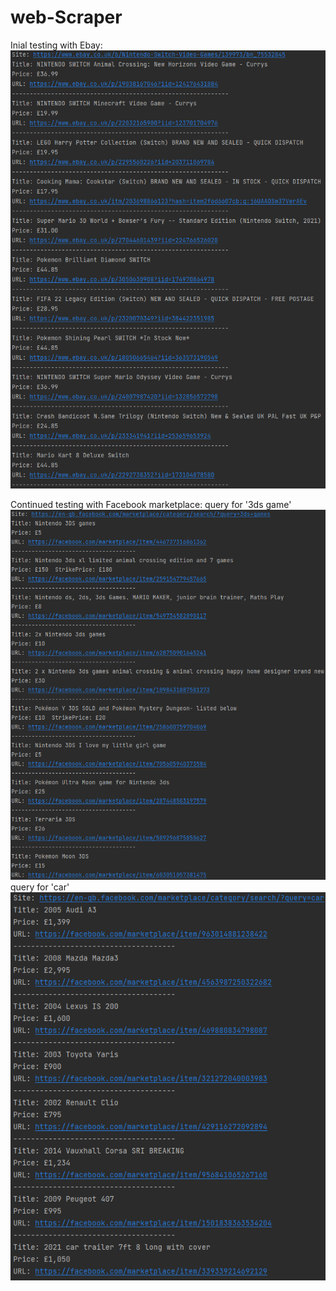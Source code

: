 # web-Scraper

Inial testing with Ebay:    
![](src\images\ebayScraper.png)

Continued testing with Facebook marketplace:
query for '3ds game'
![](src\images\facebook3DsGame.png)
query for 'car'
![](src\images\facebookCar.png)
 
